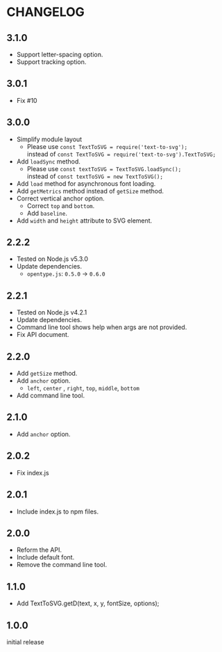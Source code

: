 # CHANGELOG

## 3.1.0

 - Support letter-spacing option.
 - Support tracking option.

## 3.0.1

 - Fix #10

## 3.0.0

 - Simplify module layout
   - Please use `const TextToSVG = require('text-to-svg');`<br>instead of `const TextToSVG = require('text-to-svg').TextToSVG;`
 - Add `loadSync` method.
   - Please use `const textToSVG = TextToSVG.loadSync();`<br>instead of `const textToSVG = new TextToSVG();`
 - Add `load` method for asynchronous font loading.
 - Add `getMetrics` method instead of `getSize` method.
 - Correct vertical anchor option.
   - Correct `top` and `bottom`.
   - Add `baseline`.
 - Add `width` and `height` attribute to SVG element.

## 2.2.2

 - Tested on Node.js v5.3.0
 - Update dependencies.
   - `opentype.js`: `0.5.0` -> `0.6.0`

## 2.2.1

 - Tested on Node.js v4.2.1
 - Update dependencies.
 - Command line tool shows help when args are not provided.
 - Fix API document.

## 2.2.0

 - Add `getSize` method.
 - Add `anchor` option.
   - `left`, `center` , `right`, `top`, `middle`, `bottom`
 - Add command line tool.

## 2.1.0

 - Add `anchor` option.

## 2.0.2

 - Fix index.js

## 2.0.1

 - Include index.js to npm files.

## 2.0.0

 - Reform the API.
 - Include default font.
 - Remove the command line tool.

## 1.1.0

 - Add TextToSVG.getD(text, x, y, fontSize, options);

## 1.0.0

initial release
